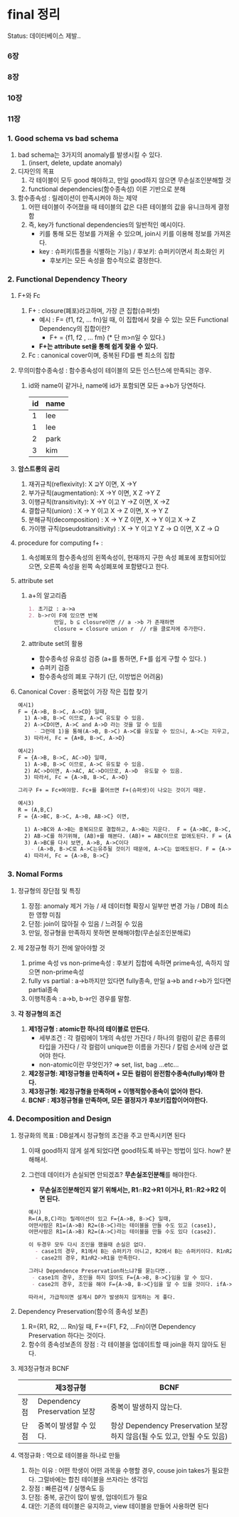 # final 정리

Status: 데이터베이스 제발..

### 6장

### 8장

### 10장

### 11장

### 1. Good schema vs bad schema

1.  bad schema는 3가지의  anomaly를 발생시킬 수 있다. 
    1. (insert, delete, update anomaly)
2. 디자인의 목표
    1. 각 테이블이 모두 good 해야하고, 만일 good하지 않으면 무손실조인분해할 것
    2. functional dependencies(함수종속성) 이론 기반으로 분해
3. 함수종속성 : 릴레이션이 만족시켜야 하는 제약
    1. 어떤 테이블이 주어졌을 때 테이블의 값은 다른 테이블의 값을 유니크하게 결정함
    2. 즉, key가 functional dependencies의 일반적인 예시이다.
        - 키를 통해 모든 정보를 가져올 수 있으며, join시 키를 이용해 정보를 가져온다.
        - key : 슈퍼키(튜플을 식별하는 기능) / 후보키: 슈퍼키이면서 최소화인 키
            - 후보키는 모든 속성을 함수적으로 결정한다.

### 2. Functional Dependency Theory

1. F+와 Fc
    1. F+ : closure(폐포)라고하며, 가장 큰 집합(슈퍼셋)
        - 예시 : F= {f1, f2, … fn}일 때, 이 집합에서 찾을 수 있는 모든 Functional Dependency의 집합이란?
            - F+ = {f1, f2 , … fm}  (* 단 m>n일 수 있다.)
        - **F+는 attribute set을 통해 쉽게 찾을 수 있다.**
    2. Fc : canonical cover이며, 중복된 FD를 뺀 최소의 집합
    
2. 무의미함수종속성 : 함수종속성이 테이블의 모든 인스턴스에 만족되는 경우.
    1. id와  name이 같거나, name에 id가 포함되면 모든 a→b가 당연하다.
        
        
        | id | name |
        | --- | --- |
        | 1 | lee |
        | 1 | lee |
        | 2 | park |
        | 3 | kim |
3. **암스트롱의 공리**
    1. 재귀규칙(reflexivity): X ⊇Y 이면, X →Y
    2. 부가규칙(augmentation): X →Y 이면, X Z →Y Z
    3. 이행규칙(transitivity): X →Y 이고 Y →Z 이면, X →Z
    4. 결합규칙(union) : X → Y 이고 X → Z 이면, X → Y Z
    5. 분해규칙(decomposition) : X → Y Z 이면, X → Y 이고 X → Z
    6. 가이행 규칙(pseudotransitivity) : X → Y 이고 Y Z → Ω 이면, X Z → Ω
4. procedure for computing f+ :
    1. 속성폐포의 함수종속성의 왼쪽속성이, 현재까지 구한 속성 폐포에 포함되어있으면, 오른쪽 속성을 왼쪽 속성폐포에 포함됐다고 한다.
5. attribute set
    1. a+의 알고리즘
        
        ```markdown
        1. 초기값 : a->a
        2. b->r이 F에 있으면 반복
        		만일, b ⊆ closure이면 // a ->b 가 존재하면
        		closure = closure union r  // r을 클로저에 추가한다.
        ```
        
    2. attribute set의 활용
        - 함수종속성 유효성 검증 (a+를 통하면, F+를 쉽게 구할 수 있다. )
        - 슈퍼키 검증
        - 함수종속성의 폐포 구하기 (단, 이방법은 어려움)
6. Canonical Cover : 중복없이 가장 작은 집합 찾기
    
    ```markdown
    예시1)
    F = {A->B, B->C, A->CD} 일때,
      1) A->B, B->C 이므로, A->C 유도할 수 있음.
      2) A->CD이면, A->C and A->D 라는 것을 알 수 있음
         - 그런데 1)을 통해(A->B, B->C) A->C를 유도할 수 있으니, A->C는 지우고, A->D만 남김
      3) 따라서, Fc = {A+B, B->C, A->D}
    
    예시2)
    F = {A->B, B->C, AC->D} 일때,
      1) A->B, B->C 이므로, A->C 유도할 수 있음.
      2) AC->D이면, A->AC, AC->D이므로, A->D  유도할 수 있음.
      3) 따라서, Fc = {A->B, B->C, A->D}
    
    그리구 F+ = Fc+여야함. Fc+를 풀어쓰면 F+(슈퍼셋)이 나오는 것이기 때문.
    
    예시3)
    R = (A,B,C)
    F = {A->BC, B->C, A->B, AB->C} 이면,
    
      1) A->BC와 A->B는 중복되므로 결합하고, A->B는 지운다.  F = {A->BC, B->C, AB->C}
      2) AB->C를 하기위해, (AB)+를 해본다. (AB)+ = ABC이므로 없애도된다. F = {A->BC, B->C}
      3) A->BC를 다시 보면, A->B, A->C이다
        - (A->B, B->C로 A->C는유추될 것이기 때문에, A->C는 없애도된다. F = {A->B, B->C}
      4) 따라서, Fc = {A->B, B->C}
    ```
    

### 3. Nomal Forms

1. 정규형의 장단점 및 특징
    1. 장점: anomaly 제거 가능 / 새 데이터형 확장시 일부만 변경 가능 / DB에 최소한 영향 미침
    2. 단점: join이 많아질 수 있음 / 느려질 수 있음
    3. 만일, 정규형을 만족하지 못하면 분해해야함(무손실조인분해로)

1. 제 2정규형 하기 전에 알아야할 것
    1. prime 속성 vs non-prime속성 : 후보키 집합에 속하면 prime속성, 속하지 않으면 non-prime속성
    2. fully vs partial : a→b까지만 있다면 fully종속, 만일 a→b and r→b가 있다면 partial종속
    3. 이행적종속 : a→b, b→r인 경우를 말함.
    
2. **각 정규형의 조건**
    1. **제1정규형 : atomic한 하나의 테이블로 만든다.**
        - 세부조건 : 각 컬럼에이 1개의 속성만 가진다 / 하나의 컬럼이 같은 종류의 타입을 가진다 / 각 컬럼이 unique한 이름을 가진다 / 칼럼 순서에 상관 없어야 한다.
        - non-atomic이란 무엇인가? ⇒ set, list, bag …etc…
    2. **제2정규형: 제1정규형을 만족하며 + 모든 컬럼이 완전함수종속(fully)해야 한다.**
    3. **제3정규형: 제2정규형을 만족하며 + 이행적함수종속이 없어야 한다.**
    4. **BCNF : 제3정규형을 만족하며, 모든 결정자가 후보키집합이어야한다.**

### 4. Decomposition and Design

1. 정규화의 목표 : DB설계시 정규형의 조건을 주고 만족시키면 된다
    1. 이때 good하지 않게 설계 되었다면 good하도록 바꾸는 방법이 있다. how? 분해해서.
    2. 그런데 데이터가 손실되면 안되겠죠? **무손실조인분해**를 해야한다.
        - **무손실조인분해인지 알기 위해서는, R1∩R2→R1 이거나, R1∩R2→R2 이면 된다.**
        
        ```markdown
        예시)
        R=(A,B,C)라는 릴레이션이 있고 F={A->B, B->C} 일때,
        어떤사람은 R1=(A->B) R2=(B->C)라는 테이블을 만들 수도 있고 (case1),
        어떤사람은 R1=(A->B) R2=(A->C)라는 테이블을 만들 수도 있다 (case2).
        
        이 두경우 모두 다시 조인을 했을때 손실은 없다.
          - case1의 경우, R1에서 B는 슈퍼키가 아니고, R2에서 B는 슈퍼키이다. R1∩R2->R2를 만족한다.
          - case2의 경우, R1∩R2->R1을 만족한다.
        
        그러나 Dependence Preservation하느냐?를 묻는다면..
         - case1의 경우, 조인을 하지 않아도 F={A->B, B->C}임을 알 수 있다.
         - case2의 경우, 조인을 해야 F={A->B, B->C}임을 알 수 있을 것이다. ifA->B and B->C then A->C이니까.
        
        따라서, 가급적이면 설계시 DP가 발생하지 않게하는 게 좋다.
        ```
        
2. Dependency Preservation(함수의 종속성 보존)
    1. R={R1, R2, … Rn}일 때, F+={F1, F2, …Fn)이면 Dependency Preservation 하다는 것이다.
    2. 함수의 종속성보존의 장점 : 각 테이블을 업데이트할 때 join을 하지 않아도 된다. 
3. 제3정규형과 BCNF
    
    
    |  | 제3정규형 | BCNF |
    | --- | --- | --- |
    | 장점 | Dependency Preservation 보장 | 중복이 발생하지 않는다. |
    | 단점 | 중복이 발생할 수 있다.  | 항상 Dependency Preservation 보장하지 않음(될 수도 있고, 안될 수도 있음) |
    
4. 역정규화 : 역으로 테이블을 하나로 만듦
    1. 하는 이유 : 어떤 학생이 어떤 과목을 수행할 경우, couse join takes가 필요한다. 그럴바에는 합친 테이블을 쓰자라는 생각임
    2. 장점 : 빠른검색 / 실행속도 등 
    3. 단점: 중복, 공간이 많이 발생, 업데이트가 필요
    4. 대안: 기존의 테이블은 유지하고, view 테이블을 만들어 사용하면 된다